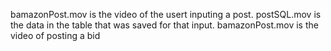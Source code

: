 bamazonPost.mov is the video of the usert inputing a post.
postSQL.mov is the data in the table that was saved for that input.
bamazonPost.mov is the video of posting a bid